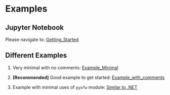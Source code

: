# Examples

## Jupyter Notebook

Please navigate to: [Getting_Started](../src/pyofw/template/Getting_Started.ipynb)

## Different Examples

1. Very minimal with no comments: 
[Example_Minimal](../src/pyofw/template/example_minimal.py)

2. **[Recommended]** Good example to get started:
[Example_with_comments](../src/pyofw/template/example_with_comments.py)

3. Example with minimal uses of `pyofw` module:
[Similar to .NET](load_openflows_dlls.py)